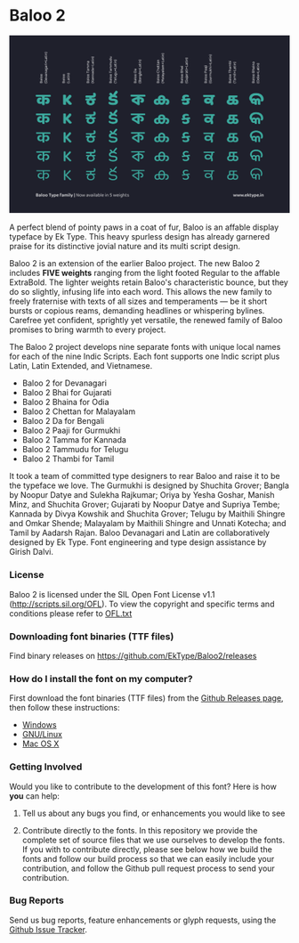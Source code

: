 # Baloo 2
![Baloo 2](Promotion/Baloo_header.png)

A perfect blend of pointy paws in a coat of fur, Baloo is an affable display typeface by Ek Type. This heavy spurless design has already garnered praise for its distinctive jovial nature and its multi script design.

Baloo 2 is an extension of the earlier Baloo project. The new Baloo 2 includes **FIVE weights** ranging from the light footed Regular to the affable ExtraBold. The lighter weights retain Baloo's characteristic bounce, but they do so slightly, infusing life into each word. This allows the new family to freely fraternise with texts of all sizes and temperaments — be it short bursts or copious reams, demanding headlines or whispering bylines. Carefree yet confident, sprightly yet versatile, the renewed family of Baloo promises to bring warmth to every project.

The Baloo 2 project develops nine separate fonts with unique local names for each of the nine Indic Scripts. Each font supports one Indic script plus Latin, Latin Extended, and Vietnamese.

- Baloo 2 for Devanagari
- Baloo 2 Bhai for Gujarati
- Baloo 2 Bhaina for Odia
- Baloo 2 Chettan for Malayalam
- Baloo 2 Da for Bengali
- Baloo 2 Paaji for Gurmukhi
- Baloo 2 Tamma for Kannada
- Baloo 2 Tammudu for Telugu
- Baloo 2 Thambi for Tamil

It took a team of committed type designers to rear Baloo and raise it to be the typeface we love. The Gurmukhi is designed by Shuchita Grover; Bangla by Noopur Datye and Sulekha Rajkumar; Oriya by Yesha Goshar, Manish Minz, and Shuchita Grover; Gujarati by Noopur Datye and Supriya Tembe; Kannada by Divya Kowshik and Shuchita Grover; Telugu by Maithili Shingre and Omkar Shende; Malayalam by Maithili Shingre and Unnati Kotecha; and Tamil by Aadarsh Rajan.
Baloo Devanagari and Latin are collaboratively designed by Ek Type. Font engineering and type design assistance by Girish Dalvi.

### License

Baloo 2 is licensed under the SIL Open Font License v1.1 (<http://scripts.sil.org/OFL>). 
To view the copyright and specific terms and conditions please refer to [OFL.txt](https://github.com/EkType/Baloo2/blob/master/OFL.txt)

### Downloading font binaries (TTF files)

Find binary releases on <https://github.com/EkType/Baloo2/releases>

### How do I install the font on my computer?

First download the font binaries (TTF files) from the [Github Releases page](https://github.com/EkType/Baloo2/releases), then follow these instructions:

- [Windows](http://windows.microsoft.com/en-us/windows-vista/install-or-uninstall-fonts)
- [GNU/Linux](http://lmgtfy.com/?q=how+to+install+fonts+in+linux)
- [Mac OS X](http://support.apple.com/kb/HT2509)

### Getting Involved

Would you like to contribute to the development of this font? Here is how **you** can help:

1. Tell us about any bugs you find, or enhancements you would like to see

2. Contribute directly to the fonts. In this repository we provide the complete set of source files that we use ourselves to develop the fonts. If you with to contribute directly, please see below how we build the fonts and follow our build process so that we can easily include your contribution, and follow the Github pull request process to send your contribution. 

### Bug Reports

Send us bug reports, feature enhancements or glyph requests, using the [Github Issue Tracker](https://github.com/EkType/Baloo2/issues/). 


